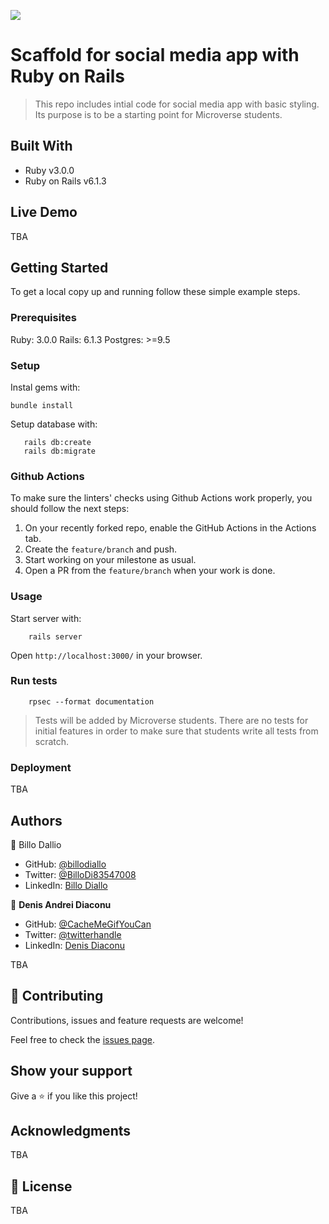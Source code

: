 ![](https://img.shields.io/badge/Microverse-blueviolet)

# Scaffold for social media app with Ruby on Rails

> This repo includes intial code for social media app with basic styling. Its purpose is to be a starting point for Microverse students.

## Built With

- Ruby v3.0.0
- Ruby on Rails v6.1.3

## Live Demo

TBA


## Getting Started

To get a local copy up and running follow these simple example steps.

### Prerequisites

Ruby: 3.0.0
Rails: 6.1.3
Postgres: >=9.5

### Setup

Instal gems with:

```
bundle install
```

Setup database with:

```
   rails db:create
   rails db:migrate
```

### Github Actions

To make sure the linters' checks using Github Actions work properly, you should follow the next steps:

1. On your recently forked repo, enable the GitHub Actions in the Actions tab.
2. Create the `feature/branch` and push.
3. Start working on your milestone as usual.
4. Open a PR from the `feature/branch` when your work is done.


### Usage

Start server with:

```
    rails server
```

Open `http://localhost:3000/` in your browser.

### Run tests

```
    rpsec --format documentation
```

> Tests will be added by Microverse students. There are no tests for initial features in order to make sure that students write all tests from scratch.

### Deployment

TBA

## Authors


👤 Billo Dallio

- GitHub: [@billodiallo](https://github.com/billodiallo)
- Twitter: [@BilloDi83547008](https://twitter.com/BilloDi83547008)
- LinkedIn: [Billo Diallo](https://www.linkedin.com/in/mabillodiallo/)

👤 **Denis Andrei Diaconu**

- GitHub: [@CacheMeGifYouCan](https://github.com/githubhandle)
- Twitter: [@twitterhandle](https://twitter.com/twitterhandle)
- LinkedIn: [Denis Diaconu](https://linkedin.com/linkedinhandle)

TBA

## 🤝 Contributing

Contributions, issues and feature requests are welcome!

Feel free to check the [issues page](issues/).

## Show your support

Give a ⭐️ if you like this project!

## Acknowledgments

TBA

## 📝 License

TBA

